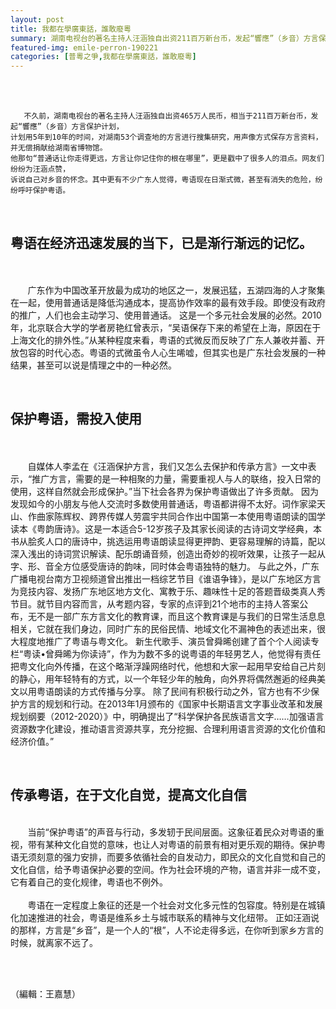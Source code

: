 ```yaml
---
layout: post
title: 我都在學廣東話，誰敢廢粵
summary: 湖南电视台的著名主持人汪涵独自出资211百万新台币，发起“響應”（乡音）方言保护计划，网友们纷纷为汪涵点赞，诉说自己对乡音的怀念。其中更有不少广东人觉得，粤语现在日渐式微，甚至有消失的危险，纷纷呼吁保护粤语。
featured-img: emile-perron-190221
categories: [普粵之爭,我都在學廣東話，誰敢廢粵]
---
```




<br><br>
```
   不久前，湖南电视台的著名主持人汪涵独自出资465万人民币，相当于211百万新台币，发起“響應”（乡音）方言保护计划，
计划用5年到10年的时间，对湖南53个调查地的方言进行搜集研究，用声像方式保存方言资料，并无偿捐献给湖南省博物馆。
他那句“普通话让你走得更远，方言让你记住你的根在哪里”，更是戳中了很多人的泪点。网友们纷纷为汪涵点赞，
诉说自己对乡音的怀念。其中更有不少广东人觉得，粤语现在日渐式微，甚至有消失的危险，纷纷呼吁保护粤语。

```
<br>

粤语在经济迅速发展的当下，已是渐行渐远的记忆。
------

<br><br>&#160;&#160;&#160;&#160;&#160;&#160; 广东作为中国改革开放最为成功的地区之一，发展迅猛，五湖四海的人才聚集在一起，使用普通话是降低沟通成本，提高协作效率的最有效手段。即使没有政府的推广，人们也会主动学习、使用普通话。
这是一个多元社会发展的必然。2010年，北京联合大学的学者房艳红曾表示，“吴语保存下来的希望在上海，原因在于上海文化的排外性。”从某种程度来看，粤语的式微反而反映了广东人兼收并蓄、开放包容的时代心态。粤语的式微虽令人心生唏嘘，但其实也是广东社会发展的一种结果，甚至可以说是情理之中的一种必然。

<br>

保护粤语，需投入使用
------

<br><br>&#160;&#160;&#160;&#160;&#160;&#160; 自媒体人李孟在《汪涵保护方言，我们又怎么去保护和传承方言》一文中表示，“推广方言，需要的是一种相聚的力量，需要重视人与人的联络，投入日常的使用，这样自然就会形成保护。”当下社会各界为保护粤语做出了许多贡献。
因为发现如今的小朋友与他人交流时多数使用普通话，粤语都讲得不太好。词作家梁天山、作曲家陈辉权、跨界传媒人劳震宇共同合作出中国第一本使用粤语朗读的国学读本《粤韵唐诗》。这是一本适合5-12岁孩子及其家长阅读的古诗词文学经典，本书从脍炙人口的唐诗中，挑选运用粤语朗读显得更押韵、更容易理解的诗篇，配以深入浅出的诗词赏识解读、配乐朗诵音频，创造出奇妙的视听效果，让孩子一起从字、形、音全方位感受唐诗的韵味，同时体会粤语独特的魅力。
与此之外，广东广播电视台南方卫视频道曾出推出一档综艺节目《谁语争锋》，是以广东地区方言为竞技内容、发扬广东地区地方文化、寓教于乐、趣味性十足的答题晋级类真人秀节目。就节目内容而言，从考题内容，专家的点评到21个地市的主持人答案公布，无不是一部广东方言文化的教育课，而且这个教育课是与我们的日常生活息息相关，它就在我们身边，同时广东的民俗民情、地域文化不漏神色的表述出来，很大程度地推广了粤语与粤文化。
新生代歌手、演员曾舜晞创建了首个个人阅读专栏“粤读•曾舜晞为你读诗”，作为为数不多的说粤语的年轻男艺人，他觉得有责任把粤文化向外传播，在这个略渐浮躁网络时代，他想和大家一起用早安给自己片刻的静心，用年轻特有的方式，以一个年轻少年的触角，向外界将偶然邂逅的经典美文以用粤语朗读的方式传播与分享。
除了民间有积极行动之外，官方也有不少保护方言的规划和行动。在2013年1月颁布的《国家中长期语言文字事业改革和发展规划纲要（2012-2020）》中，明确提出了“科学保护各民族语言文字……加强语言资源数字化建设，推动语言资源共享，充分挖掘、合理利用语言资源的文化价值和经济价值。”

<br>

传承粤语，在于文化自觉，提高文化自信
------

<br>&#160;&#160;&#160;&#160;&#160;&#160; 当前“保护粤语”的声音与行动，多发轫于民间层面。这象征着民众对粤语的重视，带有某种文化自觉的意味，也让人对粤语的前景有相对更乐观的期待。保护粤语无须刻意的强力安排，而要多依循社会的自发动力，即民众的文化自觉和自己的文化自信，给予粤语保护必要的空间。作为社会环境的产物，语言并非一成不变，它有着自己的变化规律，粤语也不例外。
<br><br>&#160;&#160;&#160;&#160;&#160;&#160; 粤语在一定程度上象征的还是一个社会对文化多元性的包容度。特别是在城镇化加速推进的社会，粤语是维系乡土与城市联系的精神与文化纽带。
正如汪涵说的那样，方言是“乡音”，是一个人的“根”，人不论走得多远，在你听到家乡方言的时候，就离家不远了。

<br><br>

（編輯：王嘉慧）

